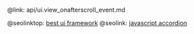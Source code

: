 @link: api/ui.view_onafterscroll_event.md

@seolinktop: [best ui framework](https://webix.com)
@seolink: [javascript accordion](https://webix.com/widget/accordion/)